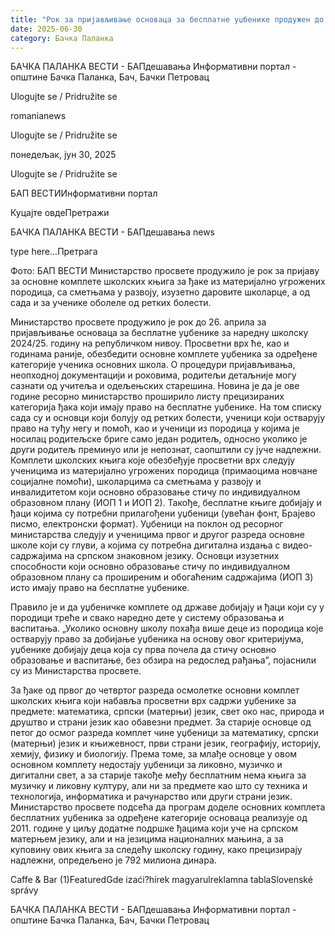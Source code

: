 ```yaml
---
title: "Рок за пријављивање основаца за бесплатне уџбенике продужен до сутра"
date: 2025-06-30
category: Бачка Паланка
---
```


БАЧКА ПАЛАНКА ВЕСТИ - БАПдешавања Информативни портал - општине Бачка Паланка, Бач, Бачки Петровац

Ulogujte se / Pridružite se

romanianews

Ulogujte se / Pridružite se

понедељак, јун 30, 2025

Ulogujte se / Pridružite se

БАП ВЕСТИИнформативни портал

Куцајте овдеПретражи

БАЧКА ПАЛАНКА ВЕСТИ - БАПдешавања news

type here...Претрага

Фото: БАП ВЕСТИ
            Министарство просвете продужило је рок за пријаву за основне комплете школских књига за ђаке из материјално угрожених породица, са сметњама у развоју, изузетно даровите школарце, а од сада и за ученике оболеле од ретких болести.

Министарство просвете продужило је рок до 26. априла за пријављивање основаца за бесплатне уџбенике за наредну школску 2024/25. годину на републичком нивоу. Просветни врх ће, као и годинама раније, обезбедити основне комплете уџбеника за одређене категорије ученика основних школа. О процедури пријављивања, неопходној документацији и роковима, родитељи детаљније могу сазнати од учитеља и одељењских старешина. Новина је да је ове године ресорно министарство проширило листу прецизираних категорија ђака који имају право на бесплатне уџбенике. На том списку сада су и основци који болују од ретких болести, ученици који остварују право на туђу негу и помоћ, као и ученици из породица у којима је носилац родитељске бриге само један родитељ, односно уколико је други родитељ преминуо или је непознат, саопштили су јуче надлежни.
Комплети школских књига које обезбеђује просветни врх следују ученицима из материјално угрожених породица (примаоцима новчане социјалне помоћи), школарцима са сметњама у развоју и инвалидитетом који основно образовање стичу по индивидуалном образовном плану (ИОП 1 и ИОП 2). Такође, бесплатне књиге добијају и ђаци којима су потребни прилагођени уџбеници (увећан фонт, Брајево писмо, електронски формат). Уџбеници на поклон од ресорног министарства следују и ученицима првог и другог разреда основне школе који су глуви, а којима су потребна дигитална издања с видео-садржајима на српском знаковном језику. Основци изузетних способности који основно образовање стичу по индивидуалном образовном плану са проширеним и обогаћеним садржајима (ИОП 3) исто имају право на бесплатне уџбенике.


Правило је и да уџбеничке комплете од државе добијају и ђаци који су у породици треће и свако наредно дете у систему образовања и васпитања. „Уколико основну школу похађа више деце из породица које остварују право за добијање уџбеника на основу овог критеријума, уџбенике добијају деца која су прва почела да стичу основно образовање и васпитање, без обзира на редослед рађања”, појаснили су из Министарства просвете.


За ђаке од првог до четвртог разреда осмолетке основни комплет школских књига који набавља просветни врх садржи уџбенике за предмете: математика, српски (матерњи) језик, свет око нас, природа и друштво и страни језик као обавезни предмет. За старије основце од петог до осмог разреда комплет чине уџбеници за математику, српски (матерњи) језик и књижевност, први страни језик, географију, историју, хемију, физику и биологију. Према томе, за млађе основце у овом основном комплету недостају уџбеници за ликовно, музичко и дигитални свет, а за старије такође међу бесплатним нема књига за музичку и ликовну културу, али ни за предмете као што су техника и технологија, информатика и рачунарство или други страни језик.
Министарство просвете подсећа да програм доделе основних комплета бесплатних уџбеника за одређене категорије основаца реализује од 2011. године у циљу додатне подршке ђацима који уче на српском матерњем језику, али и на језицима националних мањина, а за куповину ових књига за следећу школску годину, како прецизирају надлежни, опредељено је 792 милиона динара.

Caffe & Bar (1)FeaturedGde izaći?hírek magyarulreklamna tablaSlovenské správy

БАЧКА ПАЛАНКА ВЕСТИ - БАПдешавања Информативни портал - општине Бачка Паланка, Бач, Бачки Петровац

